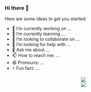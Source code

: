 ### Hi there 👋

Here are some ideas to get you started:

- 🔭 I’m currently working on ...
- 🌱 I’m currently learning ...
- 👯 I’m looking to collaborate on ...
- 🤔 I’m looking for help with ...
- 💬 Ask me about ...
- 📫 How to reach me: ...
- 😄 Pronouns: ...
- ⚡ Fun fact: ...

<div align = center>
    <img src = "https://github-readme-stats.vercel.app/api?username=murphyhoucn&theme=dark">
</div>

<div align = center>
        <img src = "https://github-readme-stats.vercel.app/api/top-langs?username=murphyhoucn&show_icons=true&count_private=true&theme=gotham">
</div>
